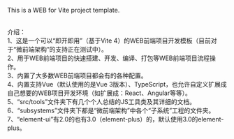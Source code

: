 This is a WEB for Vite project template.<br /><br />

介绍：<br />
1、这是一个可以“即开即用”（基于Vite 4）的WEB前端项目开发模板（目前对于“微前端架构”的支持正在测试中）。<br />
2、用于WEB前端项目的快速搭建、开发、编译、打包等WEB前端项目流程操作。<br />
3、内置了大多数WEB前端项目都会有的各种配置。<br />
4、内置支持Vue（默认使用的是Vue 3版本）、TypeScript，也允许自定义扩展成自己想要的WEB项目开发环境（如扩展成：React、Angular等等）。<br />
5、“src/tools”文件夹下有几个个人总结的JS工具类及其详细的文档。<br />
6、“subsystems”文件夹下都是“微前端架构”中各个“子系统”工程的文件夹。<br />
7、“element-ui”有2.0的也有3.0（element-plus）的，默认使用3.0的element-plus。<br />

